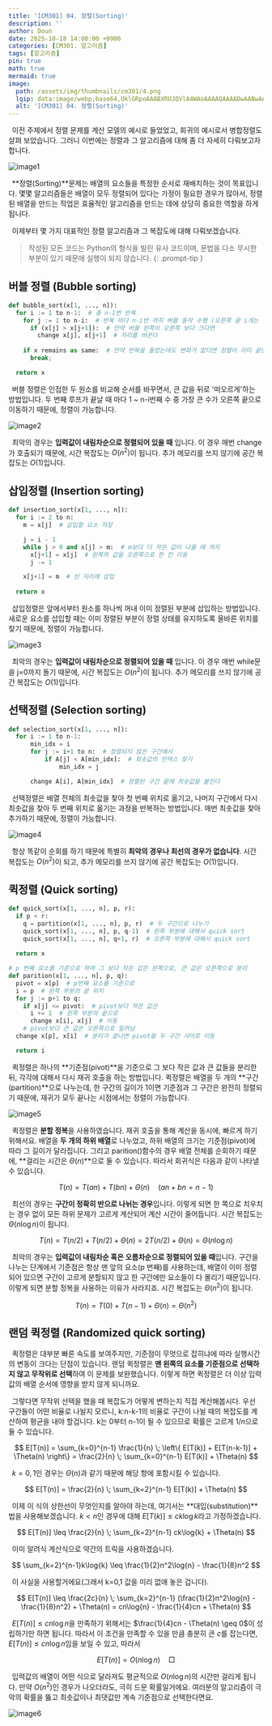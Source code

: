```yaml
---
title: '[CM301] 04. 정렬(Sorting)'
description: ''
author: Doun
date: 2025-10-18 14:00:00 +0900
categories: [CM301. 알고리즘]
tags: [알고리즘]
pin: true
math: true
mermaid: true
image:
  path: /assets/img/thumbnails/cm301/4.png
  lqip: data:image/webp;base64,UklGRpoAAABXRUJQVlA4WAoAAAAQAAAADwAABwAAQUxQSDIAAAARL0AmbZurmr57yyIiqE8oiG0bejIYEQTgqiDA9vqnsUSI6H+oAERp2HZ65qP/VIAWAFZQOCBCAAAA8AEAnQEqEAAIAAVAfCWkAALp8sF8rgRgAP7o9FDvMCkMde9PK7euH5M1m6VWoDXf2FkP3BqV0ZYbO6NA/VFIAAAA
  alt: '[CM301] 04. 정렬(Sorting)'
---
```

 &ensp;이전 주제에서 정렬 문제를 계산 모델의 예시로 들었었고, 회귀의 예시로서 병합정렬도 살펴 보았습니다. 그러니 이번에는 정렬과 그 알고리즘에 대해 좀 더 자세히 다뤄보고자 합니다.

<img src="{{ 'assets/img/illustration/cm301/4_1.png' | absolute_url }}" alt="image1" class="post" />
 
 &ensp;**정렬(Sorting)**문제는 배열의 요소들을 특정한 순서로 재배치하는 것이 목표입니다. 몇몇 알고리즘들은 배열이 모두 정렬되어 있다는 가정이 필요한 경우가 많아서, 정렬된 배열을 만드는 작업은 효율적인 알고리즘을 만드는 데에 상당히 중요한 역할을 하게 됩니다.

 &ensp;이제부터 몇 가지 대표적인 정렬 알고리즘과 그 복잡도에 대해 다뤄보겠습니다.

> 작성된 모든 코드는 Python의 형식을 빌린 유사 코드이며, 문법을 다소 무시한 부분이 있기 때문에 실행이 되지 않습니다.
{: .prompt-tip }

## 버블 정렬 (Bubble sorting)

``` python
def bubble_sort(x[1, ..., n]):
  for i := 1 to n-1:  # 총 n-1번 반복
    for j := 1 to n-i:  # 반복 마다 n-i번 까지 버블 동작 수행 (오른쪽 끝 i개는 정렬되어 있음)
      if (x[j] > x[j+1]):  # 만약 버블 왼쪽이 오른쪽 보다 크다면
        change x[j], x[j+1]  # 자리를 바꾼다
    
    if x remains as same:  # 만약 반복을 돌았는데도 변화가 없다면 정렬이 이미 끝난 것
      break;

  return x
```

 &ensp;버블 정렬은 인접한 두 원소를 비교해 순서를 바꾸면서, 큰 값을 뒤로 '떠오르게'하는 방법입니다. 두 번째 루프가 끝날 때 마다 1 ~ n-i번째 수 중 가장 큰 수가 오른쪽 끝으로 이동하기 때문에, 정렬이 가능합니다.

<img src="{{ 'assets/img/illustration/cm301/4_2.png' | absolute_url }}" alt="image2" class="post" />

 &ensp;최악의 경우는 **입력값이 내림차순으로 정렬되어 있을 때** 입니다. 이 경우 매번 change가 호출되기 때문에, 시간 복잡도는 $O(n^2)$이 됩니다. 추가 메모리를 쓰지 않기에 공간 복잡도는 $O(1)$입니다.

## 삽입정렬 (Insertion sorting)

```python
def insertion_sort(x[1, ..., n]):
  for i := 2 to n:
    m = x[j]  # 삽입할 요소 저장

    j = i - 1
    while j > 0 and x[j] > m:  # m보다 더 작은 값이 나올 때 까지
      x[j+1] = x[j]  # 왼쪽의 값을 오른쪽으로 한 칸 이동
      j -= 1

    x[j+1] = m  # 빈 자리에 삽입
  
  return x
```

 &ensp;삽입정렬은 앞에서부터 원소를 하나씩 꺼내 이미 정렬된 부분에 삽입하는 방법입니다. 새로운 요소를 삽입할 때는 이미 정렬된 부분이 정렬 상태를 유지하도록 올바른 위치를 찾기 때문에, 정렬이 가능합니다.

<img src="{{ 'assets/img/illustration/cm301/4_3.png' | absolute_url }}" alt="image3" class="post" />

 &ensp;최악의 경우는 **입력값이 내림차순으로 정렬되어 있을 때** 입니다. 이 경우 매번 while문을 j=0까지 돌기 때문에, 시간 복잡도는 $O(n^2)$이 됩니다. 추가 메모리를 쓰지 않기에 공간 복잡도는 $O(1)$입니다.

## 선택정렬 (Selection sorting)

``` python
def selection_sort(x[1, ..., n]):
  for i := 1 to n-1:
      min_idx = i
      for j := i+1 to n:  # 정렬되지 않은 구간에서
          if A[j] < A[min_idx]:  # 최솟값의 인덱스 찾기
              min_idx = j

      change A[i], A[min_idx]  # 정렬된 구간 끝에 최솟값을 붙인다
```

 &ensp;선택정렬은 배열 전체의 최솟값을 찾아 첫 번째 위치로 옮기고, 나머지 구간에서 다시 최솟값을 찾아 두 번째 위치로 옮기는 과정을 반복하는 방법입니다. 매번 최솟값을 찾아 추가하기 때문에, 정렬이 가능합니다.

<img src="{{ 'assets/img/illustration/cm301/4_4.png' | absolute_url }}" alt="image4" class="post" />

 &ensp;항상 똑같이 순회를 하기 때문에 특별히 **최악의 경우나 최선의 경우가 없습니다**. 시간 복잡도는 $O(n^2)$이 되고, 추가 메모리를 쓰지 않기에 공간 복잡도는 $O(1)$입니다.

## 퀵정렬 (Quick sorting)

``` python
def quick_sort(x[1, ..., n], p, r):
  if p < r:
    q = partition(x[1, ..., n], p, r)  # 두 구간으로 나누기
    quick_sort(x[1, ..., n], p, q-1)  # 왼쪽 부분에 대해서 quick sort
    quick_sort(x[1, ..., n], q+1, r)  # 오른쪽 부분에 대해서 quick sort
  
  return x

# p 번째 요소를 기준으로 하여 그 보다 작은 값은 왼쪽으로, 큰 값은 오른쪽으로 분리
def parition(x[1, ..., n], p, q):
  pivot = x[p]  # p번째 요소를 기준으로
  i = p  # 왼쪽 부분의 끝 위치
  for j := p+1 to q:
    if x[j] <= pivot:  # pivot보다 작은 값은
      i += 1  # 왼쪽 부분의 끝으로
      change x[i], x[j]  # 이동
    # pivot보다 큰 값은 오른쪽으로 밀려남
  change x[p], x[i]  # 분리가 끝나면 pivot을 두 구간 사이로 이동

  return i
```

 &ensp;퀵정렬은 하나의 **기준점(pivot)**을 기준으로 그 보다 작은 값과 큰 값들을 분리한 뒤, 각각에 대해서 다시 재귀 호출을 하는 방법입니다. 퀵정렬은 배열을 두 개의 **구간(partition)**으로 나누는데, 한 구간의 길이가 1이면 기준점과 그 구간은 완전히 정렬되기 때문에, 재귀가 모두 끝나는 시점에서는 정렬이 가능합니다.

<img src="{{ 'assets/img/illustration/cm301/4_5.png' | absolute_url }}" alt="image5" class="post" />

 &ensp;퀵정렬은 **분할 정복**을 사용하였습니다. 재귀 호출을 통해 계산을 동시에, 빠르게 하기 위해서요. 배열을 **두 개의 하위 배열**로 나누었고, 하위 배열의 크기는 기준점(pivot)에 따라 그 길이가 달라집니다. 그리고 parition()함수의 경우 배열 전체를 순회하기 때문에, **걸리는 시간은 $\Theta(n)$**으로 둘 수 있습니다. 따라서 회귀식은 다음과 같이 나타낼 수 있습니다.

$$
T(n) = T(an) + T(bn) + \Theta(n) \quad (an + bn = n-1)
$$

 &ensp;최선의 경우는 **구간이 정확히 반으로 나뉘는 경우**입니다. 이렇게 되면 한 쪽으로 치우치는 경우 없이 모든 하위 문제가 고르게 계산되어 계산 시간이 줄어듭니다. 시간 복잡도는 $\Theta(n\log{n})$이 됩니다.

$$
T(n) = T(n/2) + T(n/2) + \Theta(n) = 2T(n/2) + \Theta(n) = \Theta(n\log{n})
$$

 &ensp;최악의 경우는 **입력값이 내림차순 혹은 오름차순으로 정렬되어 있을 때**입니다. 구간을 나누는 단계에서 기준점은 항상 맨 앞의 요소(p 번째)를 사용하는데, 배열이 이미 정렬되어 있으면 구간이 고르게 분할되지 않고 한 구간에만 요소들이 다 몰리기 때문입니다. 이렇게 되면 분할 정복을 사용하는 이유가 사라지죠. 시간 복잡도는 $\Theta(n^2)$이 됩니다.

$$
T(n) = T(0) + T(n-1) + \Theta(n) = \Theta(n^2)
$$

## 랜덤 퀵정렬 (Randomized quick sorting)

 &ensp;퀵정렬은 대부분 빠른 속도를 보여주지만, 기준점이 무엇으로 잡히냐에 따라 실행시간의 변동이 크다는 단점이 있습니다. 랜덤 퀵정렬은 **맨 왼쪽의 요소를 기준점으로 선택하지 않고 무작위로 선택**하여 이 문제를 보완했습니다. 이렇게 하면 퀵정렬은 더 이상 입력값의 배열 순서에 영향을 받지 않게 되니까요.

 &ensp;그렇다면 무작위 선택을 했을 때 복잡도가 어떻게 변하는지 직접 계산해봅시다. 우선 구간들이 어떤 비율로 나뉠지 모르니, k:n-k-1의 비율로 구간이 나뉠 때의 복잡도를 계산하여 평균을 내야 할겁니다. k는 0부터 n-1이 될 수 있으므로 확률은 고르게 $1/n$으로 둘 수 있습니다.

$$
E[T(n)] = \sum_{k=0}^{n-1} \frac{1}{n} \; \left\{ E[T(k)] + E[T(n-k-1)] + \Theta(n) \right\} = \frac{2}{n} \; \sum_{k=0}^{n-1} E[T(k)] + \Theta(n)
$$

 &ensp;$k = 0, 1$인 경우는 $\Theta(n)$과 같기 때문에 해당 항에 포함시킬 수 있습니다.

$$
E[T(n)] = \frac{2}{n} \; \sum_{k=2}^{n-1} E[T(k)] + \Theta(n)
$$

 &ensp;이제 이 식의 상한선이 무엇인지를 알아야 하는데, 여기서는 **대입(substitution)**법을 사용해보겠습니다. $k < n$인 경우에 대해 $E[T(k)] \leq ck\log{k}$라고 가정하겠습니다.

$$
E[T(n)] \leq \frac{2}{n} \; \sum_{k=2}^{n-1} ck\log{k} + \Theta(n)
$$

 &ensp;이미 알려식 계산식으로 약간의 트릭을 사용하겠습니다.

$$
\sum_{k=2}^{n-1}k\log{k} \leq \frac{1}{2}n^2\log{n} - \frac{1}{8}n^2
$$

 &ensp;이 사실을 사용할거에요(그래서 k=0,1 값을 미리 없애 놓은 겁니다).

$$
E[T(n)] \leq \frac{2c}{n} \; \sum_{k=2}^{n-1} (\frac{1}{2}n^2\log{n} - \frac{1}{8}n^2) + \Theta(n) = cn\log{n} - \frac{1}{4}cn + \Theta(n)
$$

 &ensp;$E[T(n)] \leq cn\log{n}$을 만족하기 위해서는 $\frac{1}{4}cn - \Theta(n) \geq 0$이 성립하기만 하면 됩니다. 따라서 이 조건을 만족할 수 있을 만큼 충분히 큰 $c$를 잡는다면, $E[T(n)] \leq cn\log{n}$임을 보일 수 있고, 따라서

$$
E[T(n)] = O(n\log{n}) \quad \Box
$$

 &ensp;입력값의 배열이 어떤 식으로 달라져도 평균적으로 $O(n\log{n})$의 시간만 걸리게 됩니다. 만약 $O(n^2)$인 경우가 나오더라도, 극히 드문 확률일거에요. 여러분의 알고리즘이 극악의 확률을 뚫고 최솟값이나 최댓값만 계속 기준점으로 선택한다면요.

<img src="{{ 'assets/img/illustration/cm301/4_6.png' | absolute_url }}" alt="image6" class="post" />